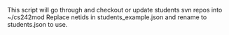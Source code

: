 This script will go through and checkout or update students svn repos into ~/cs242mod
Replace netids in students_example.json and rename to students.json to use.
